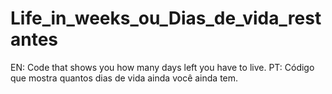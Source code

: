 # Life_in_weeks_ou_Dias_de_vida_restantes
EN: Code that shows you how many days left you have to live. PT: Código que mostra quantos dias de vida ainda você ainda tem.

